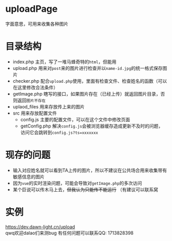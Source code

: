 # uploadPage
字面意思，可用来收集各种图片

# 目录结构
- index.php       主页，写了一堆马蜂奇特的`html`，但能用  
- upload.php      用来对`post`来的图片进行检查并以`name-id.jpg`的统一格式保存图片  
- checker.php     配合`upload.php`使用，里面有检查文件、检查姓名的函数（可以在这里修改合法条件）  
- getImage.php    瞎写的接口，如果图片存在（已经上传）就返回图片目录，否则返回`图片不存在`  
- uplaod_files    用来存放传上来的图片  
- src   用来存放配置文件
  - config.js     主要的配置文件，可以在这个文件中修改页面
  - getConfig.php 解决`config.js`会被浏览器缓存造成更新不及时的问题，访问它会跳转到`config.js?ts=xxxxxxx`  


# 现存的问题
- 输入对应姓名就可以看到TA上传的图片，所以不建议在公共场合用来收集带有敏感信息的图片
- 因为`vue`的实时渲染问题，可能会导致对`getImage.php`的多次访问
- 某个巨说可以传木马上去，~~但我认为只能传不能运行~~ （有建议可以联系窝

# 实例
<https://dev.dawn-light.cn/upload>  
qwq欢迎dalao们来测bug  有任何问题可以联系QQ: 1713828398
